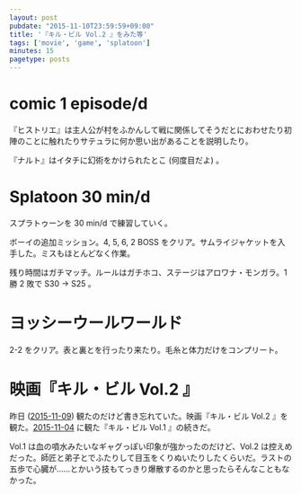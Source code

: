```yaml
---
layout: post
pubdate: "2015-11-10T23:59:59+09:00"
title: '『キル・ビル Vol.2 』をみた等'
tags: ['movie', 'game', 'splatoon']
minutes: 15
pagetype: posts
---
```

# comic 1 episode/d

『ヒストリエ』は主人公が村をふかんして戦に関係してそうだとにおわせたり初陣のことに触れたりサテュラに何か思い出があることを説明したり。

『ナルト』はイタチに幻術をかけられたとこ (何度目だよ) 。

# Splatoon 30 min/d

スプラトゥーンを 30 min/d で練習していく。

ボーイの追加ミッション。4, 5, 6, 2 BOSS をクリア。サムライジャケットを入手した。ミスもほとんどなく作業。

残り時間はガチマッチ。ルールはガチホコ、ステージはアロワナ・モンガラ。1 勝 2 敗で S30 → S25 。

# ヨッシーウールワールド

2-2 をクリア。表と裏とを行ったり来たり。毛糸と体力だけをコンプリート。

# 映画『キル・ビル Vol.2 』

昨日 ([2015-11-09][]) 観たのだけど書き忘れていた。映画『キル・ビル Vol.2 』を観た。[2015-11-04][] に観た『キル・ビル Vol.1 』の続きだ。

Vol.1 は血の噴水みたいなギャグっぽい印象が強かったのだけど、Vol.2 は控えめだった。師匠と弟子とでふたりして目玉をくりぬいたりしたくらいだ。ラストの五歩で心臓が……とかいう技もてっきり爆散するのかと思ったらそんなこともなかった。

[2015-11-04]: http://blog.bouzuya.net/2015/11/04/
[2015-11-09]: http://blog.bouzuya.net/2015/11/09/

